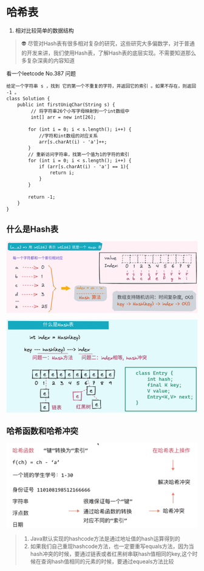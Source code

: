 # 哈希表

1. 相对比较简单的数据结构

> :alien: 尽管对Hash表有很多相对复杂的研究，这些研究大多偏数学，对于普通的开发来讲，我们使用Hash表，了解Hash表的底层实现。不需要知道那么多复杂深奥的内容知道

看一个leetcode No.387 问题

    给定一个字符串 s ，找到 它的第一个不重复的字符，并返回它的索引 。如果不存在，则返回 -1 。
    class Solution {
        public int firstUniqChar(String s) {
             // 将字符串26个小写字母映射到一个int数组中
             int[] arr = new int[26];

            for (int i = 0; i < s.length(); i++) {
                //字符和int数组的对应关系
                arr[s.charAt(i) - 'a']++;
            }
            // 重新访问字符串，找第一个值为1的字符的索引
            for (int i = 0; i < s.length(); i++) {
                if (arr[s.charAt(i) - 'a'] == 1){
                    return i;
                }
            }

            return -1;
        }
    }

## 什么是Hash表

![](img/image_2022-03-25-10-27-15.png)

![](img/image_2022-03-25-10-47-25.png)

## 哈希函数和哈希冲突

![](img/image_2022-03-25-10-32-04.png)

> 1. Java默认实现的hashcode方法是通过地址值的hash运算得到的
> 2. 如果我们自己重现hashcode方法，也一定要重写equals方法，因为当hash冲突的时候，要通过链表或者红黑树串联hash值相同的key,这个时候在查询hash值相同的元素的时候，要通过equeals方法比较




































































